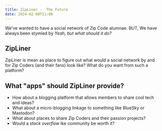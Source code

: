 ```yaml
---
title: ZipLiner -  The Future
date: 2024-02-08T11:00
---
```


We've wanted to have a social network of Zip Code alumnae. BUT, We have always been stymied by _Yeah, but what should it do?_

## ZipLiner

ZipLiner is mean as place to figure out what would a social network by and for Zip Coders (and their fans) look like? 
What do you want from such a platform?

## What "apps" should ZipLiner provide?

- How about a blogging platform that allows members to share cool tech and ideas?
- What about a micro-blogging linkage to something like BlueSky or Mastodon?
- What about places to share Zip Coders and their passion projects?
- Would a _stack overflow_ lke community be worth it?

